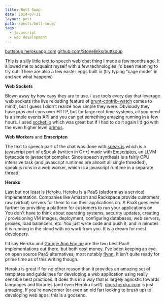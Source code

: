 ```yaml
---
title: Butt Soup
date: 2014-07-31
layout: post
path: /posts/butt-soup/
tags: 
  - javascript
  - web development
---
```



<div class="gh-container">
  <a href="http://buttsoup.herokuapp.com/" class="btn btn-primary btn-lg btn-block">buttsoup.herokuapp.com</a>
  <a href="https://github.com/Stonelinks/buttsoup" class="btn btn-primary btn-lg btn-block">github.com/Stonelinks/buttsoup</a>
</div>

This is a silly little text to speech web chat thing I made a few months ago. It allowed me to acquaint myself with a few technologies I'd been meaning to try out. There are also a few easter eggs built in (try typing "cage mode" in and see what happens)

**Web Sockets**

Blown away by how easy they are to use. I use tools every day that leverage web sockets (the live reloading feature of [grunt-contrib-watch](https://github.com/gruntjs/grunt-contrib-watch#optionslivereload) comes to mind), but I guess I didn't realize how simple they were. Obviously they have pros and cons over HTTP, but for large real-time systems, all you need is a simple events API and you can get something amazing running in a few hours. I used [socket.io](http://socket.io/) which was great but if I had to do it again I'd go with the even higher level [primus](https://github.com/primus/primus).

**Web Workers** and **Emscripten**

The text to speech part of the chat was done with [speak.js](https://github.com/kripken/speak.js/) which is a javascript port of eSpeak (written in C++) made with [Emscripten](https://github.com/kripken/emscripten), an LLVM bytecode to javascript compiler. Since speech synthesis is a fairly CPU intensive task (and javascript runtimes are almost all single threaded), speak.js runs in a web worker, which is a javascript runtime in a separate thread.

**Heroku**

Last but not least is [Heroku](https://www.heroku.com/). Heroku is a PaaS (platform as a service) implementation. Companies like Amazon and Rackspace provide customers raw (virtual) servers for them to run their applications on. A PaaS goes even further by providing a platform for customers to run your applications on. You don't have to think about operating systems, security updates, creating / provisioning VM images, deployment, configuring databases, web servers, proxies, load balancers, etc. You just write code and push it, and in minutes it is running in the cloud with no work from you. It is a dream for most developers.

I'd say Heroku and [Google App Engine](https://cloud.google.com/products/app-engine/) are the two best PaaS implementations out there, but both cost money. I've been keeping an eye on open source PaaS alternatives, most notably [flynn](https://flynn.io/). It isn't quite ready for prime time as of this writing though.

Heroku is great if for no other reason than it provides an amazing set of templates and guidelines for developing a web application using really sensible best practices. It does this in a way that is largely agnostic towards languages and libraries (and even Heroku itself). [docs.heroku.com](http://docs.heroku.com/) is just amazing. If you're newcomer (or even an old fart looking to brush up) to developing web apps, this is a godsend. 
